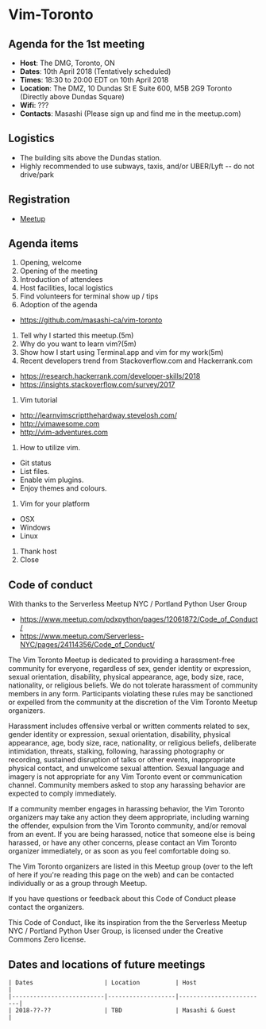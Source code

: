 # Vim-Toronto

## Agenda for the 1st meeting

- **Host**: The DMG, Toronto, ON
- **Dates**: 10th April 2018 (Tentatively scheduled)
- **Times**: 18:30 to 20:00 EDT on 10th April 2018
- **Location**: The DMZ, 10 Dundas St E Suite 600, M5B 2G9 Toronto (Directly above Dundas Square)
- **Wifi**: ???
- **Contacts**: Masashi (Please sign up and find me in the meetup.com)

## Logistics

- The building sits above the Dundas station.
- Highly recommended to use subways, taxis, and/or UBER/Lyft -- do not drive/park

## Registration

- [Meetup](https://www.meetup.com/Toronto-Vim/)

## Agenda items

1. Opening, welcome
1. Opening of the meeting
1. Introduction of attendees
1. Host facilities, local logistics
1. Find volunteers for terminal show up / tips
1. Adoption of the agenda
 - https://github.com/masashi-ca/vim-toronto
1. Tell why I started this meetup.(5m)
1.  Why do you want to learn vim?(5m)
1. Show how I start using Terminal.app and vim for my work(5m)
1. Recent developers trend from Stackoverflow.com and Hackerrank.com
 - https://research.hackerrank.com/developer-skills/2018
 - https://insights.stackoverflow.com/survey/2017
1. Vim tutorial
 - http://learnvimscriptthehardway.stevelosh.com/
 - http://vimawesome.com
 - http://vim-adventures.com
1. How to utilize vim.
 - Git status
 - List files.
 - Enable vim plugins.
 - Enjoy themes and colours.
1. Vim for your platform
 - OSX
 - Windows
 - Linux

1. Thank host
1. Close

## Code of conduct

With thanks to the Serverless Meetup NYC / Portland Python User Group

- https://www.meetup.com/pdxpython/pages/12061872/Code_of_Conduct/
- https://www.meetup.com/Serverless-NYC/pages/24114356/Code_of_Conduct/

The Vim Toronto Meetup is dedicated to providing a harassment-free community for everyone, regardless of sex, gender identity or expression, sexual orientation, disability, physical appearance, age, body size, race, nationality, or religious beliefs. We do not tolerate harassment of community members in any form. Participants violating these rules may be sanctioned or expelled from the community at the discretion of the Vim Toronto Meetup organizers.

Harassment includes offensive verbal or written comments related to sex, gender identity or expression, sexual orientation, disability, physical appearance, age, body size, race, nationality, or religious beliefs, deliberate intimidation, threats, stalking, following, harassing photography or recording, sustained disruption of talks or other events, inappropriate physical contact, and unwelcome sexual attention. Sexual language and imagery is not appropriate for any Vim Toronto event or communication channel. Community members asked to stop any harassing behavior are expected to comply immediately.

If a community member engages in harassing behavior, the Vim Toronto organizers may take any action they deem appropriate, including warning the offender, expulsion from the Vim Toronto community, and/or removal from an event. If you are being harassed, notice that someone else is being harassed, or have any other concerns, please contact an Vim Toronto organizer immediately, or as soon as you feel comfortable doing so.

The Vim Toronto organizers are listed in this Meetup group (over to the left of here if you're reading this page on the web) and can be contacted individually or as a group through Meetup.

If you have questions or feedback about this Code of Conduct please contact the organizers.

This Code of Conduct, like its inspiration from the the Serverless Meetup NYC / Portland Python User Group, is licensed under the Creative Commons Zero license.

## Dates and locations of future meetings

	| Dates                    | Location          | Host                    |
	|--------------------------|-------------------|-------------------------|
	| 2018-??-??               | TBD               | Masashi & Guest         |
